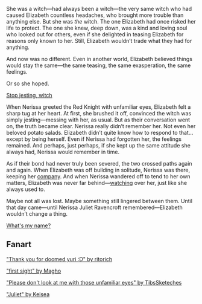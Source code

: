 <!-- title: She's Jesting, Right? -->

She was a witch—had always been a witch—the very same witch who had caused Elizabeth countless headaches, who brought more trouble than anything else. But she was _the_ witch. The one Elizabeth had once risked her life to protect. The one she knew, deep down, was a kind and loving soul who looked out for others, even if she delighted in teasing Elizabeth for reasons only known to her. Still, Elizabeth wouldn’t trade what they had for anything.

And now was no different. Even in another world, Elizabeth believed things would stay the same—the same teasing, the same exasperation, the same feelings.

Or so she hoped.

[Stop jesting, witch](#embed:https://www.youtube.com/live/2toZfafpyW8?si=c_AF1wjc3n30qs8a&t=2154)

When Nerissa greeted the Red Knight with unfamiliar eyes, Elizabeth felt a sharp tug at her heart. At first, she brushed it off, convinced the witch was simply jesting—messing with her, as usual. But as their conversation went on, the truth became clear. Nerissa really didn’t remember her. Not even her beloved potato salads. Elizabeth didn’t quite know how to respond to that… except by being herself. Even if Nerissa had forgotten her, the feelings remained. And perhaps, just perhaps, if she kept up the same attitude she always had, Nerissa would remember in time.

As if their bond had never truly been severed, the two crossed paths again and again. When Elizabeth was off building in solitude, Nerissa was there, keeping her [company](https://www.youtube.com/live/2toZfafpyW8?si=A837PYRSHvJus1sJ&t=8673). And when Nerissa wandered off to tend to her own matters, Elizabeth was never far behind—[watching](https://www.youtube.com/live/2toZfafpyW8?si=YfAOcQoIOWbai1uL&t=5607) over her, just like she always used to.

Maybe not all was lost. Maybe something still lingered between them. Until that day came—until Nerissa Juliet Ravencroft remembered—Elizabeth wouldn’t change a thing.

[What's my name?](#embed:https://www.youtube.com/live/2toZfafpyW8?si=Bibgd_RaoXYFdYtI&t=4831)

## Fanart

["Thank you for doomed yuri :D" by ritorich](https://x.com/ritorich_s/status/1921996810249265554)

["first sight" by Magho](https://x.com/M_Agho/status/1926008375482990741)

["Please don't look at me with those unfamiliar eyes" by TibsSketeches](https://x.com/TibsSketches/status/1919845172369596470)

["Juliet" by Keisea](https://x.com/Keiseeaaa/status/1919107348817195311)
